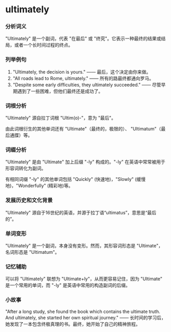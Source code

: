 # ultimately

### 分析词义

  

"Ultimately" 是一个副词，代表 "在最后" 或 "终究"。它表示一种最终的结果或结局，或者一个长时间过程的终点。

  

### 列举例句

  

1.  "Ultimately, the decision is yours." —— 最后，这个决定由你来做。
2.  "All roads lead to Rome, ultimately." —— 所有的路最终都通向罗马。
3.  "Despite some early difficulties, they ultimately succeeded." —— 尽管早期遇到了一些困难，但他们最终还是成功了。

  

### 词根分析

  

"Ultimately" 源自拉丁词根 "Ultim(o)-"，意为 "最后"。

  

由此词根衍生的其他单词还有 "Ultimate"（最终的，极限的）、 "Ultimatum"（最后通牒）等。

  

### 词缀分析

  

"Ultimately" 是由 "Ultimate" 加上后缀 "-ly" 构成的。"-ly" 在英语中常常被用于形容词转化为副词。

  

有相同词缀 "-ly" 的其他单词包括 "Quickly" (快速地)，"Slowly" (缓慢地)，"Wonderfully" (精彩地)等。

  

### 发展历史和文化背景

  

"Ultimately" 源自于16世纪的英语，并源于拉丁语“ultimatus”，意思是“最后的”。

  

### 单词变形

  

"Ultimately" 是一个副词，本身没有变形。然而，其形容词形态是 "Ultimate"，名词形态是 "Ultimatum"。

  

### 记忆辅助

  

可以将 "Ultimately" 联想为 "Ultimate+ly"，从而更容易记住，因为 "Ultimate" 是一个常用的单词，而 "-ly" 是英语中常用的构造副词的后缀。

  

### 小故事

  

"After a long study, she found the book which contains the ultimate truth. And ultimately, she started her own spiritual journey." —— 长时间的学习后，她发现了一本包含终极真理的书。最终，她开始了自己的精神旅程。
